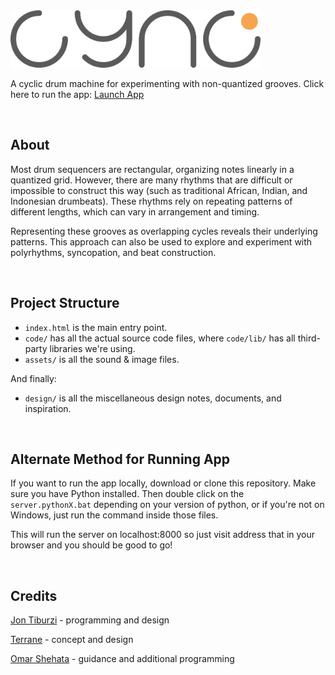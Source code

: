 <a href="https://tiburzi.github.io/non-quantized-drums/">
  <img src="assets/images/cync_logo.png" alt="cync" width="400">
</a>

<br>

A cyclic drum machine for experimenting with non-quantized grooves. Click here to run the app: <a href="https://tiburzi.github.io/non-quantized-drums/" target="blank">Launch App</a>

<br>

## About
Most drum sequencers are rectangular, organizing notes linearly in a quantized grid. However, there are many rhythms that are difficult or impossible to construct this way (such as traditional African, Indian, and Indonesian drumbeats). These rhythms rely on repeating patterns of different lengths, which can vary in arrangement and timing.

Representing these grooves as overlapping cycles reveals their underlying patterns. This approach can also be used to explore and experiment with polyrhythms, syncopation, and beat construction.

<br>

## Project Structure

* `index.html` is the main entry point.
* `code/` has all the actual source code files, where `code/lib/` has all third-party libraries we're using.
* `assets/` is all the sound & image files.

And finally:
* `design/` is all the miscellaneous design notes, documents, and inspiration.

<br>

## Alternate Method for Running App
If you want to run the app locally, download or clone this repository. Make sure you have Python installed. Then double click on the `server.pythonX.bat` depending on your version of python, or if you're not on Windows, just run the command inside those files.  

This will run the server on localhost:8000 so just visit address that in your browser and you should be good to go!

<br>

## Credits
[Jon Tiburzi](http://jontiburzi.com/) - programming and design

[Terrane](http://terranemusic.com/) - concept and design

[Omar Shehata](http://omarshehata.me/) - guidance and additional programming
